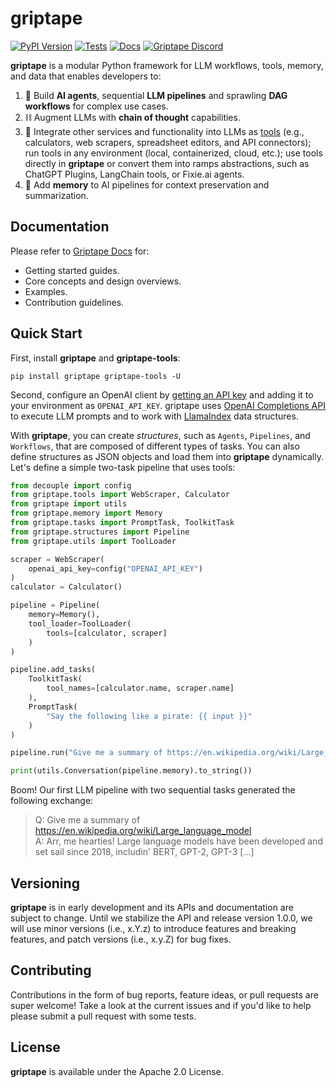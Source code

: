 # griptape

[![PyPI Version](https://img.shields.io/pypi/v/griptape.svg)](https://pypi.python.org/pypi/griptape)
[![Tests](https://github.com/griptape-ai/griptape/actions/workflows/tests.yml/badge.svg)](https://github.com/griptape-ai/griptape/actions/workflows/tests.yml)
[![Docs](https://readthedocs.org/projects/griptape/badge/)](https://griptape.readthedocs.io/)
[![Griptape Discord](https://dcbadge.vercel.app/api/server/gnWRz88eym?compact=true&style=flat)](https://discord.gg/gnWRz88eym)

**griptape** is a modular Python framework for LLM workflows, tools, memory, and data that enables developers to:

1. 🤖 Build **AI agents**, sequential **LLM pipelines** and sprawling **DAG workflows** for complex use cases.
2. ⛓️ Augment LLMs with **chain of thought** capabilities.
3. 🧰️ Integrate other services and functionality into LLMs as [tools](https://github.com/griptape-ai/griptape-tools) (e.g., calculators, web scrapers, spreadsheet editors, and API connectors); run tools in any environment (local, containerized, cloud, etc.); use tools directly in **griptape** or convert them into ramps abstractions, such as ChatGPT Plugins, LangChain tools, or Fixie.ai agents.
4. 💾 Add **memory** to AI pipelines for context preservation and summarization.

## Documentation

Please refer to [Griptape Docs](https://griptape.readthedocs.io) for:

- Getting started guides. 
- Core concepts and design overviews.
- Examples.
- Contribution guidelines.

## Quick Start

First, install **griptape** and **griptape-tools**:

```
pip install griptape griptape-tools -U
```

Second, configure an OpenAI client by [getting an API key](https://beta.openai.com/account/api-keys) and adding it to your environment as `OPENAI_API_KEY`. griptape uses [OpenAI Completions API](https://platform.openai.com/docs/guides/completion) to execute LLM prompts and to work with [LlamaIndex](https://gpt-index.readthedocs.io/en/latest/index.html) data structures.

With **griptape**, you can create *structures*, such as `Agents`, `Pipelines`, and `Workflows`, that are composed of different types of tasks. You can also define structures as JSON objects and load them into **griptape** dynamically. Let's define a simple two-task pipeline that uses tools:

```python
from decouple import config
from griptape.tools import WebScraper, Calculator
from griptape import utils
from griptape.memory import Memory
from griptape.tasks import PromptTask, ToolkitTask
from griptape.structures import Pipeline
from griptape.utils import ToolLoader

scraper = WebScraper(
    openai_api_key=config("OPENAI_API_KEY")
)
calculator = Calculator()

pipeline = Pipeline(
    memory=Memory(),
    tool_loader=ToolLoader(
        tools=[calculator, scraper]
    )
)

pipeline.add_tasks(
    ToolkitTask(
        tool_names=[calculator.name, scraper.name]
    ),
    PromptTask(
        "Say the following like a pirate: {{ input }}"
    )
)

pipeline.run("Give me a summary of https://en.wikipedia.org/wiki/Large_language_model")

print(utils.Conversation(pipeline.memory).to_string())

```

Boom! Our first LLM pipeline with two sequential tasks generated the following exchange:

> Q: Give me a summary of https://en.wikipedia.org/wiki/Large_language_model  
> A: Arr, me hearties! Large language models have been developed and set sail since 2018, includin' BERT, GPT-2, GPT-3 [...]

## Versioning

**griptape** is in early development and its APIs and documentation are subject to change. Until we stabilize the API and release version 1.0.0, we will use minor versions (i.e., x.Y.z) to introduce features and breaking features, and patch versions (i.e., x.y.Z) for bug fixes.

## Contributing

Contributions in the form of bug reports, feature ideas, or pull requests are super welcome! Take a look at the current issues and if you'd like to help please submit a pull request with some tests.

## License

**griptape** is available under the Apache 2.0 License.
